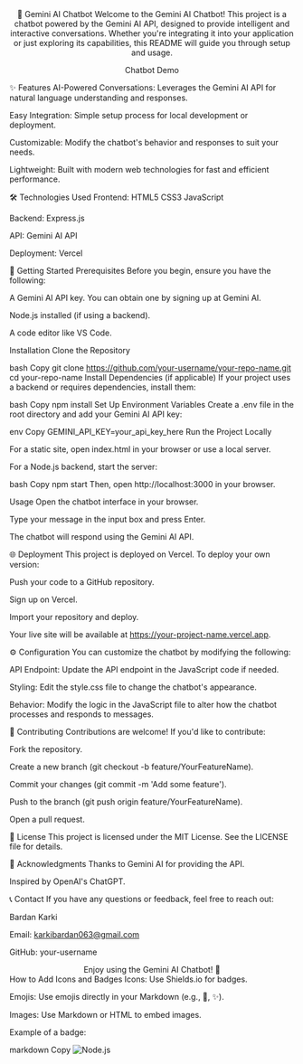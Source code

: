 <div align="center">
🤖 Gemini AI Chatbot
Welcome to the Gemini AI Chatbot! This project is a chatbot powered by the Gemini AI API, designed to provide intelligent and interactive conversations. Whether you're integrating it into your application or just exploring its capabilities, this README will guide you through setup and usage.

Chatbot Demo 

</div>
✨ Features
AI-Powered Conversations: Leverages the Gemini AI API for natural language understanding and responses.

Easy Integration: Simple setup process for local development or deployment.

Customizable: Modify the chatbot's behavior and responses to suit your needs.

Lightweight: Built with modern web technologies for fast and efficient performance.

🛠️ Technologies Used
Frontend: HTML5 CSS3 JavaScript

Backend: Express.js

API: Gemini AI API

Deployment: Vercel

🚀 Getting Started
Prerequisites
Before you begin, ensure you have the following:

A Gemini AI API key. You can obtain one by signing up at Gemini AI.

Node.js installed (if using a backend).

A code editor like VS Code.

Installation
Clone the Repository

bash
Copy
git clone https://github.com/your-username/your-repo-name.git
cd your-repo-name
Install Dependencies (if applicable)
If your project uses a backend or requires dependencies, install them:

bash
Copy
npm install
Set Up Environment Variables
Create a .env file in the root directory and add your Gemini AI API key:

env
Copy
GEMINI_API_KEY=your_api_key_here
Run the Project Locally

For a static site, open index.html in your browser or use a local server.

For a Node.js backend, start the server:

bash
Copy
npm start
Then, open http://localhost:3000 in your browser.

Usage
Open the chatbot interface in your browser.

Type your message in the input box and press Enter.

The chatbot will respond using the Gemini AI API.

🌐 Deployment
This project is deployed on Vercel. To deploy your own version:

Push your code to a GitHub repository.

Sign up on Vercel.

Import your repository and deploy.

Your live site will be available at https://your-project-name.vercel.app.

⚙️ Configuration
You can customize the chatbot by modifying the following:

API Endpoint: Update the API endpoint in the JavaScript code if needed.

Styling: Edit the style.css file to change the chatbot's appearance.

Behavior: Modify the logic in the JavaScript file to alter how the chatbot processes and responds to messages.

🤝 Contributing
Contributions are welcome! If you'd like to contribute:

Fork the repository.

Create a new branch (git checkout -b feature/YourFeatureName).

Commit your changes (git commit -m 'Add some feature').

Push to the branch (git push origin feature/YourFeatureName).

Open a pull request.

📜 License
This project is licensed under the MIT License. See the LICENSE file for details.

🙏 Acknowledgments
Thanks to Gemini AI for providing the API.

Inspired by OpenAI's ChatGPT.

📞 Contact
If you have any questions or feedback, feel free to reach out:

Bardan Karki

Email: karkibardan063@gmail.com

GitHub: your-username

<div align="center">
Enjoy using the Gemini AI Chatbot! 🚀

</div>
How to Add Icons and Badges
Icons: Use Shields.io for badges.

Emojis: Use emojis directly in your Markdown (e.g., 🚀, ✨).

Images: Use Markdown or HTML to embed images.

Example of a badge:

markdown
Copy
![Node.js](https://img.shields.io/badge/Node.js-339933?style=for-the-badge&logo=node.js&logoColor=white)
